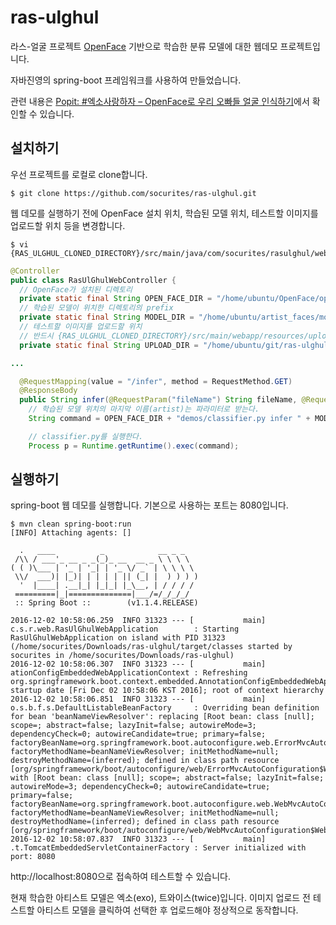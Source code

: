 # ras-ulghul
라스-얼굴 프로젝트 [OpenFace](https://cmusatyalab.github.io/openface/) 기반으로 학습한 분류 모델에 대한 웹데모 프로젝트입니다.

자바진영의 spring-boot 프레임워크를 사용하여 만들었습니다.

관련 내용은 [Popit: #엑소사랑하자 – OpenFace로 우리 오빠들 얼굴 인식하기](http://www.popit.kr/openface-exo-member-face-recognition/)에서 확인할 수 있습니다.


## 설치하기
우선 프로젝트를 로컬로 clone합니다.
<pre><code>$ git clone https://github.com/socurites/ras-ulghul.git</code></pre>

웹 데모를 실행하기 전에 OpenFace 설치 위치, 학습된 모델 위치, 테스트할 이미지를 업로드할 위치 등을 변경합니다.
<pre><code>$ vi {RAS_ULGHUL_CLONED_DIRECTORY}/src/main/java/com/socurites/rasulghul/web/controller/RasUlGhulWebController.java</code></pre>

```java
@Controller
public class RasUlGhulWebController {
  // OpenFace가 설치된 디렉토리
  private static final String OPEN_FACE_DIR = "/home/ubuntu/OpenFace/openface/";
  // 학습된 모델이 위치한 디렉토리의 prefix
  private static final String MODEL_DIR = "/home/ubuntu/artist_faces/model/generated-embeddings-";
  // 테스트할 이미지를 업로드할 위치
  // 반드시 {RAS_ULGHUL_CLONED_DIRECTORY}/src/main/webapp/resources/upload/로 설정한다.
  private static final String UPLOAD_DIR = "/home/ubuntu/git/ras-ulghul/src/main/webapp/resources/upload/";</pre></code>

...

  @RequestMapping(value = "/infer", method = RequestMethod.GET)
  @ResponseBody
  public String infer(@RequestParam("fileName") String fileName, @RequestParam("artist") String artist) throws Exception {
    // 학습된 모델 위치의 마지막 이름(artist)는 파라미터로 받는다.
    String command = OPEN_FACE_DIR + "demos/classifier.py infer " + MODEL_DIR + artist + "/classifier.pkl " + UPLOAD_DIR + fileName + " --multi";

    // classifier.py를 실행한다.
    Process p = Runtime.getRuntime().exec(command);

```


## 실행하기
spring-boot 웹 데모를 실행합니다. 기본으로 사용하는 포트는 8080입니다.
<pre><code>$ mvn clean spring-boot:run
[INFO] Attaching agents: []

  .   ____          _            __ _ _
 /\\ / ___'_ __ _ _(_)_ __  __ _ \ \ \ \
( ( )\___ | '_ | '_| | '_ \/ _` | \ \ \ \
 \\/  ___)| |_)| | | | | || (_| |  ) ) ) )
  '  |____| .__|_| |_|_| |_\__, | / / / /
 =========|_|==============|___/=/_/_/_/
 :: Spring Boot ::        (v1.1.4.RELEASE)

2016-12-02 10:58:06.259  INFO 31323 --- [           main] c.s.r.web.RasUlGhulWebApplication        : Starting RasUlGhulWebApplication on island with PID 31323 (/home/socurites/Downloads/ras-ulghul/target/classes started by socurites in /home/socurites/Downloads/ras-ulghul)
2016-12-02 10:58:06.307  INFO 31323 --- [           main] ationConfigEmbeddedWebApplicationContext : Refreshing org.springframework.boot.context.embedded.AnnotationConfigEmbeddedWebApplicationContext@6cc7b4de: startup date [Fri Dec 02 10:58:06 KST 2016]; root of context hierarchy
2016-12-02 10:58:06.851  INFO 31323 --- [           main] o.s.b.f.s.DefaultListableBeanFactory     : Overriding bean definition for bean 'beanNameViewResolver': replacing [Root bean: class [null]; scope=; abstract=false; lazyInit=false; autowireMode=3; dependencyCheck=0; autowireCandidate=true; primary=false; factoryBeanName=org.springframework.boot.autoconfigure.web.ErrorMvcAutoConfiguration$WhitelabelErrorViewConfiguration; factoryMethodName=beanNameViewResolver; initMethodName=null; destroyMethodName=(inferred); defined in class path resource [org/springframework/boot/autoconfigure/web/ErrorMvcAutoConfiguration$WhitelabelErrorViewConfiguration.class]] with [Root bean: class [null]; scope=; abstract=false; lazyInit=false; autowireMode=3; dependencyCheck=0; autowireCandidate=true; primary=false; factoryBeanName=org.springframework.boot.autoconfigure.web.WebMvcAutoConfiguration$WebMvcAutoConfigurationAdapter; factoryMethodName=beanNameViewResolver; initMethodName=null; destroyMethodName=(inferred); defined in class path resource [org/springframework/boot/autoconfigure/web/WebMvcAutoConfiguration$WebMvcAutoConfigurationAdapter.class]]
2016-12-02 10:58:07.837  INFO 31323 --- [           main] .t.TomcatEmbeddedServletContainerFactory : Server initialized with port: 8080</code></pre>


http://localhost:8080으로 접속하여 테스트할 수 있습니다.

현재 학습한 아티스트 모델은 엑소(exo), 트와이스(twice)입니다. 이미지 업로드 전 테스트할 아티스트 모델을 클릭하여 선택한 후 업로드해야 정상적으로 동작합니다.


